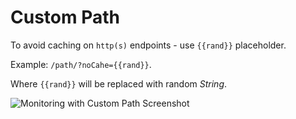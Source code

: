 # Custom Path

To avoid caching on `http(s)` endpoints - use `{{rand}}` placeholder.

Example: `/path/?noCahe={{rand}}`.

Where `{{rand}}` will be replaced with random *String*.

![Monitoring with Custom Path Screenshot](https://github.com/veliovgroup/ostrio/blob/master/docs/monitoring/custom-path.png?raw=true)
